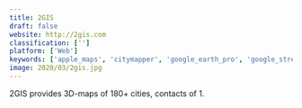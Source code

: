```yaml
---
title: 2GIS
draft: false 
website: http://2gis.com
classification: ['']
platform: ['Web']
keywords: ['apple_maps', 'citymapper', 'google_earth_pro', 'google_street_view', 'here_wego', 'maps.me', 'magic_earth', 'mapquest', 'mapline', 'marble', 'nasa_world_wind', 'navit', 'openstreetmap', 'osmand', 'qgis', 'qwant_maps', 'transit', 'waze', 'yandex.maps']
image: 2020/03/2gis.jpg
---
```

2GIS provides 3D-maps of 180+ cities, contacts of 1.